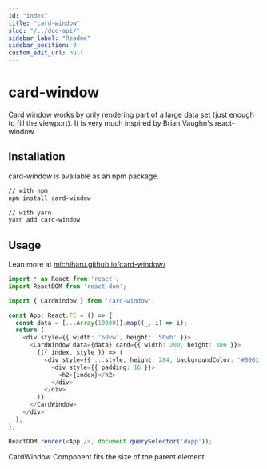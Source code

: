 ```yaml
---
id: "index"
title: "card-window"
slug: "/../doc-api/"
sidebar_label: "Readme"
sidebar_position: 0
custom_edit_url: null
---
```


# card-window

Card window works by only rendering part of a large data set (just enough to fill the viewport).
It is very much inspired by Brian Vaughn's react-window.

## Installation

card-window is available as an npm package.

```bash
// with npm
npm install card-window

// with yarn
yarn add card-window
```

## Usage

Lean more at [michiharu.github.io/card-window/](https://michiharu.github.io/card-window/?path=/docs/introduction--page)

```typescript
import * as React from 'react';
import ReactDOM from 'react-dom';

import { CardWindow } from 'card-window';

const App: React.FC = () => {
  const data = [...Array(10000)].map((_, i) => i);
  return (
    <div style={{ width: '50vw', height: '50vh' }}>
      <CardWindow data={data} card={{ width: 200, height: 300 }}>
        {({ index, style }) => (
          <div style={{ ...style, height: 284, backgroundColor: '#0001'}}>
            <div style={{ padding: 16 }}>
              <h2>{index}</h2>
            </div>
          </div>
        )}
      </CardWindow>
    </div>
  );
};

ReactDOM.render(<App />, document.querySelector('#app'));
```

CardWindow Component fits the size of the parent element.
